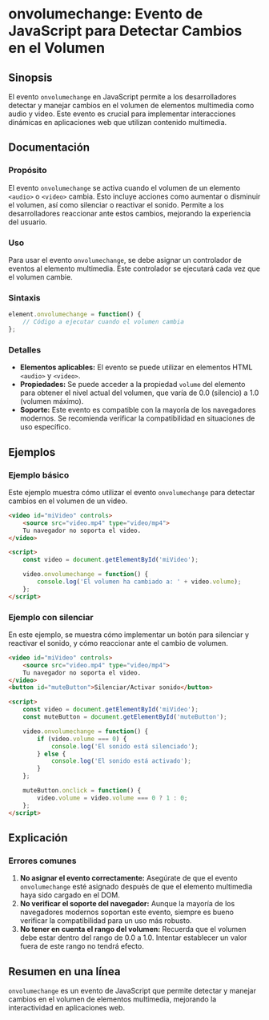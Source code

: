 <!--
Meta Description: # onvolumechange: Evento de JavaScript para Detectar Cambios en el Volumen ## Sinopsis El evento `onvolumechange` en JavaScript permite a los desarrol...
Meta Keywords: video, volumen, evento, onvolumechange, para
-->

# onvolumechange: Evento de JavaScript para Detectar Cambios en el Volumen

## Sinopsis
El evento `onvolumechange` en JavaScript permite a los desarrolladores detectar y manejar cambios en el volumen de elementos multimedia como audio y video. Este evento es crucial para implementar interacciones dinámicas en aplicaciones web que utilizan contenido multimedia.

## Documentación
### Propósito
El evento `onvolumechange` se activa cuando el volumen de un elemento `<audio>` o `<video>` cambia. Esto incluye acciones como aumentar o disminuir el volumen, así como silenciar o reactivar el sonido. Permite a los desarrolladores reaccionar ante estos cambios, mejorando la experiencia del usuario.

### Uso
Para usar el evento `onvolumechange`, se debe asignar un controlador de eventos al elemento multimedia. Este controlador se ejecutará cada vez que el volumen cambie.

### Sintaxis
```javascript
element.onvolumechange = function() {
    // Código a ejecutar cuando el volumen cambia
};
```

### Detalles
- **Elementos aplicables:** El evento se puede utilizar en elementos HTML `<audio>` y `<video>`.
- **Propiedades:** Se puede acceder a la propiedad `volume` del elemento para obtener el nivel actual del volumen, que varía de 0.0 (silencio) a 1.0 (volumen máximo).
- **Soporte:** Este evento es compatible con la mayoría de los navegadores modernos. Se recomienda verificar la compatibilidad en situaciones de uso específico.

## Ejemplos
### Ejemplo básico
Este ejemplo muestra cómo utilizar el evento `onvolumechange` para detectar cambios en el volumen de un video.

```html
<video id="miVideo" controls>
    <source src="video.mp4" type="video/mp4">
    Tu navegador no soporta el video.
</video>

<script>
    const video = document.getElementById('miVideo');

    video.onvolumechange = function() {
        console.log('El volumen ha cambiado a: ' + video.volume);
    };
</script>
```

### Ejemplo con silenciar
En este ejemplo, se muestra cómo implementar un botón para silenciar y reactivar el sonido, y cómo reaccionar ante el cambio de volumen.

```html
<video id="miVideo" controls>
    <source src="video.mp4" type="video/mp4">
    Tu navegador no soporta el video.
</video>
<button id="muteButton">Silenciar/Activar sonido</button>

<script>
    const video = document.getElementById('miVideo');
    const muteButton = document.getElementById('muteButton');

    video.onvolumechange = function() {
        if (video.volume === 0) {
            console.log('El sonido está silenciado');
        } else {
            console.log('El sonido está activado');
        }
    };

    muteButton.onclick = function() {
        video.volume = video.volume === 0 ? 1 : 0;
    };
</script>
```

## Explicación
### Errores comunes
1. **No asignar el evento correctamente:** Asegúrate de que el evento `onvolumechange` esté asignado después de que el elemento multimedia haya sido cargado en el DOM.
2. **No verificar el soporte del navegador:** Aunque la mayoría de los navegadores modernos soportan este evento, siempre es bueno verificar la compatibilidad para un uso más robusto.
3. **No tener en cuenta el rango del volumen:** Recuerda que el volumen debe estar dentro del rango de 0.0 a 1.0. Intentar establecer un valor fuera de este rango no tendrá efecto.

## Resumen en una línea
`onvolumechange` es un evento de JavaScript que permite detectar y manejar cambios en el volumen de elementos multimedia, mejorando la interactividad en aplicaciones web.
